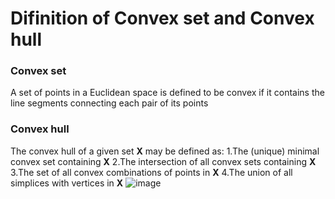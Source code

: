 # Difinition of Convex set and Convex hull
### Convex set
A set of points in a Euclidean space is defined to be convex if it contains the line segments connecting each pair of its points
### Convex hull
The convex hull of a given set **X** may be defined as:
1.The (unique) minimal convex set containing **X**
2.The intersection of all convex sets containing **X**
3.The set of all convex combinations of points in **X**
4.The union of all simplices with vertices in **X**
![image](https://upload.wikimedia.org/wikipedia/commons/d/de/ConvexHull.svg)